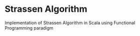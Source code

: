 # Strassen Algorithm

Implementation of Strassen Algorithm in Scala using Functional Programming paradigm
